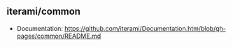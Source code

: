 iterami/common
--------------

* Documentation: https://github.com/iterami/Documentation.htm/blob/gh-pages/common/README.md
